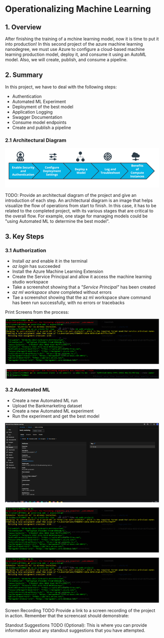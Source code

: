# Operationalizing Machine Learning

## 1. Overview

After finishing the training of a mchine learning model, now it is time to put it into production! In this second project of the azure machine learning nanodegree, we must 
use Azure to configure a cloud-based machine learning production model, deploy it, and consume it using an AutoML model. Also, we will create, publish, and consume a pipeline. 

## 2. Summary

In this project, we have to deal with the following steps:

* Authentication
* Automated ML Experiment
* Deployment of the best model
* Application Logging
* Swagger Documentation
* Consume model endpoints
* Create and publish a pipeline

### 2.1 Architectural Diagram

![Flow of the project](https://github.com/michelmf/azure-ml/blob/main/Operationalizing%20Machine%20Learning/Capture.PNG)

TODO: Provide an architectual diagram of the project and give an introduction of each step. An architectural diagram is an image that helps visualize the flow of operations from start to finish. In this case, it has to be related to the completed project, with its various stages that are critical to the overall flow. For example, one stage for managing models could be "using Automated ML to determine the best model".

## 3. Key Steps

### 3.1 Authorization

* Install *az* and enable it in the terminal
* *az login* has succeeded
* Install the Azure Machine Learning Extension
* Create the Service Principal and allow it access the machine learning studio workspace
* Take a screenshot showing that a *"Service Principal"* has been created
* *az ml workspace share* completed without errors
* Tae a screenshot showing that the az ml workspace share command has been run successfully, with no errors or tracebacks

Print Screens from the process:

![Create the service principal (sp) and allow the access to your specific workspace](https://github.com/michelmf/azure-ml/blob/main/Operationalizing%20Machine%20Learning/sp.PNG)

![Take a screeshot showing that the *az ml workspace share* command has been run successfully, with no errors or tracebacks](https://github.com/michelmf/azure-ml/blob/main/Operationalizing%20Machine%20Learning/role.PNG)

### 3.2 Automated ML

* Create a new Automated ML run
* Upload the Bankmarketing dataset
* Create a new Automated ML experiment
* Run the experiment and get the best model


![Select and upload the bankmarketing dataset](https://github.com/michelmf/azure-ml/blob/main/Operationalizing%20Machine%20Learning/dataset.PNG)

![Take a screenshot showing that the experiment is shown as completed](https://github.com/michelmf/azure-ml/blob/main/Operationalizing%20Machine%20Learning/sp.PNG)

![Take a screenshot of the best model after the experiment completes](https://github.com/michelmf/azure-ml/blob/main/Operationalizing%20Machine%20Learning/sp.PNG)

Screen Recording
TODO Provide a link to a screen recording of the project in action. Remember that the screencast should demonstrate:

Standout Suggestions
TODO (Optional): This is where you can provide information about any standout suggestions that you have attempted.
